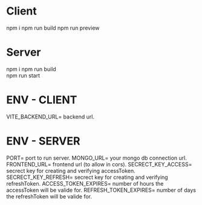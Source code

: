 # Client

 npm i
 npm run build
 npm run preview

# Server

 npm i
 npm run build  
 npm run start

# ENV - CLIENT
 VITE_BACKEND_URL= backend url.

# ENV - SERVER
 PORT= port to run server.
 MONGO_URL= your mongo db connection url.
 FRONTEND_URL= frontend url (to allow in cors).
 SECRECT_KEY_ACCESS= secrect key for creating and verifying accessToken.
 SECRECT_KEY_REFRESH= secrect key for creating and verifying refreshToken.
 ACCESS_TOKEN_EXPIRES= number of hours the accessToken will be valide for.
 REFRESH_TOKEN_EXPIRES= number of days the refreshToken will be valide for.
